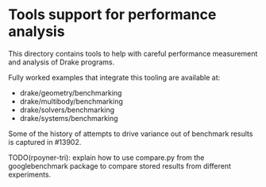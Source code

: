 # Tools support for performance analysis

This directory contains tools to help with careful performance measurement and
analysis of Drake programs.

Fully worked examples that integrate this tooling are available at:
- drake/geometry/benchmarking
- drake/multibody/benchmarking
- drake/solvers/benchmarking
- drake/systems/benchmarking

Some of the history of attempts to drive variance out of benchmark results is
captured in #13902.

TODO(rpoyner-tri): explain how to use compare.py from the googlebenchmark
package to compare stored results from different experiments.
